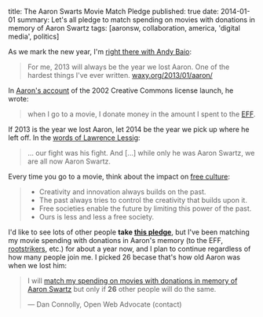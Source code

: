 title: The Aaron Swarts Movie Match Pledge
published: true
date: 2014-01-01
summary: Let's all pledge to match spending on movies with donations
  in memory of Aaron Swartz
tags: [aaronsw, collaboration, america, 'digital media', politics]

As we mark the new year, I'm [right there with Andy Baio][waxpancake]:

> For me, 2013 will always be the year we lost Aaron. One of the
> hardest things I've ever written. [waxy.org/2013/01/aaron/][Baio13]

  [waxpancake]: https://twitter.com/waxpancake/status/418224535003869184
  [Baio13]: http://waxy.org/2013/01/aaron/

In [Aaron's account][Swartz02] of the 2002 Creative Commons license
launch, he wrote:

> when I go to a movie, I donate money in the amount I spent to the [EFF][].

  [Swartz02]: http://www.aaronsw.com/weblog/000765
  [EFF]: https://www.eff.org/

If 2013 is the year we lost Aaron, let 2014 be the year we pick up
where he left off. In the [words of Lawrence Lessig][Lessig13]:

> ... our fight was his fight. And [...] while only he was Aaron
> Swartz, we are all now Aaron Swartz.

  [Lessig13]: http://archive.rootstrikers.org/www.rootstrikers.org/aaron_swartz.html

Every time you go to a movie, think about the impact on [free culture][]:

> * Creativity and innovation always builds on the past.
> * The past always tries to control the creativity that builds upon it.
> * Free societies enable the future by limiting this power of the past.
> * Ours is less and less a free society.

  [free culture]: http://randomfoo.net/oscon/2002/lessig/


I'd like to see lots of other people **take
[this pledge][aaronsw-match]**, but I've been matching my movie spending
with donations in Aaron's memory (to the EFF, [rootstrikers][rs],
etc.) for about a year now, and I plan to continue regardless of how
many people join me. I picked 26 becase that's how old Aaron was when
we lost him:

  [rs]: http://archive.rootstrikers.org/www.rootstrikers.org/ways_to_give.html

> I will [match my spending on movies with donations in memory of
> Aaron Swartz][aaronsw-match] but only if **26** other people will do the same.
>
> — Dan Connolly, Open Web Advocate (contact)

  [aaronsw-match]: http://www.pledgebank.com/aaronsw-match
